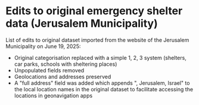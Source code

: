 # Edits to original emergency shelter data (Jerusalem Municipality)

List of edits to original dataset imported from the website of the Jerusalem Municipality on June 19, 2025:

- Original categorisation replaced with a simple 1, 2, 3 system (shelters, car parks, schools with sheltering places)
- Unpopulated fields removed  
- Geolocations and addresses preserved  
- A "full address" field was added which appends ", Jerusalem, Israel" to the local location names in the original dataset to facilitate accessing the locations in geonavigation apps